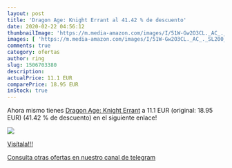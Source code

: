 ```yaml
---
layout: post
title: 'Dragon Age: Knight Errant al 41.42 % de descuento'
date: 2020-02-22 04:56:12
thumbnailImage: 'https://m.media-amazon.com/images/I/51W-Gw2O3CL._AC_._SL200_.jpg'
images: [ 'https://m.media-amazon.com/images/I/51W-Gw2O3CL._AC_._SL200_.jpg' ]
comments: true
category: ofertas
author: ring
slug: 1506703380
description:
actualPrice: 11.1 EUR
comparePrice: 18.95 EUR
inStock: true
---
```


Ahora mismo tienes [Dragon Age: Knight Errant](https://www.amazon.es/dp/1506703380/?tag=redken-21) a 11.1 EUR (original: 18.95 EUR) (41.42 %  de descuento) en el siguiente enlace!

[![](https://m.media-amazon.com/images/I/51W-Gw2O3CL._AC_._SL200_.jpg)](https://www.amazon.es/dp/1506703380/?tag=redken-21)

[Visítala!!!](https://www.amazon.es/dp/1506703380/?tag=redken-21)

[Consulta otras ofertas en nuestro canal de telegram](https://t.me/s/ofertas25)
